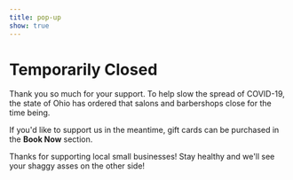 ```yaml
---
title: pop-up
show: true
---
```


# Temporarily Closed

Thank you so much for your support. To help slow the spread of COVID-19, the state of Ohio has ordered that salons and barbershops close for the time being.

If you'd like to support us in the meantime, gift cards can be purchased in the **Book Now** section.

Thanks for supporting local small businesses! Stay healthy and we'll see your shaggy asses on the other side!